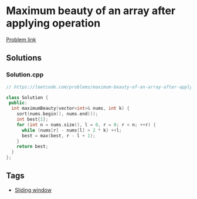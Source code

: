 # Maximum beauty of an array after applying operation

[Problem link](https://leetcode.com/problems/maximum-beauty-of-an-array-after-applying-operation/)

## Solutions


### Solution.cpp
```cpp
// https://leetcode.com/problems/maximum-beauty-of-an-array-after-applying-operation/

class Solution {
 public:
  int maximumBeauty(vector<int>& nums, int k) {
    sort(nums.begin(), nums.end());
    int best{1};
    for (int n = nums.size(), l = 0, r = 0; r < n; ++r) {
      while (nums[r] - nums[l] > 2 * k) ++l;
      best = max(best, r - l + 1);
    }
    return best;
  }
};
```
## Tags

* [Sliding window](/Collections/sliding-window.md#sliding-window)
